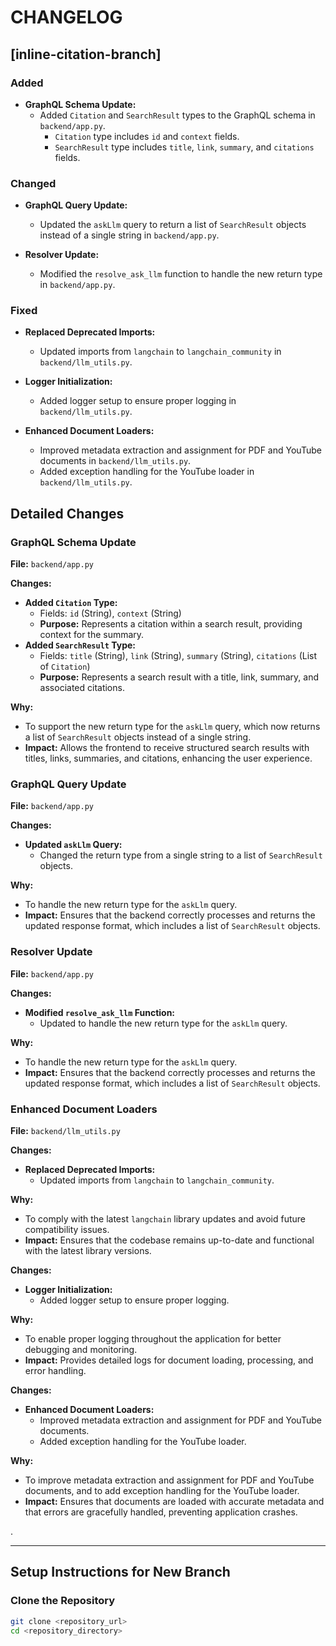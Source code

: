 # CHANGELOG

## [inline-citation-branch]

### Added
- **GraphQL Schema Update:**
  - Added `Citation` and `SearchResult` types to the GraphQL schema in `backend/app.py`.
    - `Citation` type includes `id` and `context` fields.
    - `SearchResult` type includes `title`, `link`, `summary`, and `citations` fields.

### Changed
- **GraphQL Query Update:**
  - Updated the `askLlm` query to return a list of `SearchResult` objects instead of a single string in `backend/app.py`.

- **Resolver Update:**
  - Modified the `resolve_ask_llm` function to handle the new return type in `backend/app.py`.

### Fixed
- **Replaced Deprecated Imports:**
  - Updated imports from `langchain` to `langchain_community` in `backend/llm_utils.py`.

- **Logger Initialization:**
  - Added logger setup to ensure proper logging in `backend/llm_utils.py`.

- **Enhanced Document Loaders:**
  - Improved metadata extraction and assignment for PDF and YouTube documents in `backend/llm_utils.py`.
  - Added exception handling for the YouTube loader in `backend/llm_utils.py`.



## Detailed Changes

### GraphQL Schema Update

**File:** `backend/app.py`

**Changes:**
- **Added `Citation` Type:**
  - Fields: `id` (String), `context` (String)
  - **Purpose:** Represents a citation within a search result, providing context for the summary.
- **Added `SearchResult` Type:**
  - Fields: `title` (String), `link` (String), `summary` (String), `citations` (List of `Citation`)
  - **Purpose:** Represents a search result with a title, link, summary, and associated citations.

**Why:**
- To support the new return type for the `askLlm` query, which now returns a list of `SearchResult` objects instead of a single string.
- **Impact:** Allows the frontend to receive structured search results with titles, links, summaries, and citations, enhancing the user experience.

### GraphQL Query Update

**File:** `backend/app.py`

**Changes:**
- **Updated `askLlm` Query:**
  - Changed the return type from a single string to a list of `SearchResult` objects.

**Why:**
- To handle the new return type for the `askLlm` query.
- **Impact:** Ensures that the backend correctly processes and returns the updated response format, which includes a list of `SearchResult` objects.

### Resolver Update

**File:** `backend/app.py`

**Changes:**
- **Modified `resolve_ask_llm` Function:**
  - Updated to handle the new return type for the `askLlm` query.

**Why:**
- To handle the new return type for the `askLlm` query.
- **Impact:** Ensures that the backend correctly processes and returns the updated response format, which includes a list of `SearchResult` objects.

### Enhanced Document Loaders

**File:** `backend/llm_utils.py`

**Changes:**
- **Replaced Deprecated Imports:**
  - Updated imports from `langchain` to `langchain_community`.

**Why:**
- To comply with the latest `langchain` library updates and avoid future compatibility issues.
- **Impact:** Ensures that the codebase remains up-to-date and functional with the latest library versions.

**Changes:**
- **Logger Initialization:**
  - Added logger setup to ensure proper logging.

**Why:**
- To enable proper logging throughout the application for better debugging and monitoring.
- **Impact:** Provides detailed logs for document loading, processing, and error handling.

**Changes:**
- **Enhanced Document Loaders:**
  - Improved metadata extraction and assignment for PDF and YouTube documents.
  - Added exception handling for the YouTube loader.

**Why:**
- To improve metadata extraction and assignment for PDF and YouTube documents, and to add exception handling for the YouTube loader.
- **Impact:** Ensures that documents are loaded with accurate metadata and that errors are gracefully handled, preventing application crashes.


.

---

## Setup Instructions for New Branch

### Clone the Repository
```bash
git clone <repository_url>
cd <repository_directory>